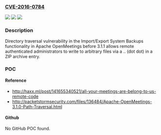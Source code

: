 ### [CVE-2016-0784](https://cve.mitre.org/cgi-bin/cvename.cgi?name=CVE-2016-0784)
![](https://img.shields.io/static/v1?label=Product&message=n%2Fa&color=blue)
![](https://img.shields.io/static/v1?label=Version&message=n%2Fa&color=blue)
![](https://img.shields.io/static/v1?label=Vulnerability&message=n%2Fa&color=brighgreen)

### Description

Directory traversal vulnerability in the Import/Export System Backups functionality in Apache OpenMeetings before 3.1.1 allows remote authenticated administrators to write to arbitrary files via a .. (dot dot) in a ZIP archive entry.

### POC

#### Reference
- http://haxx.ml/post/141655340521/all-your-meetings-are-belong-to-us-remote-code
- http://packetstormsecurity.com/files/136484/Apache-OpenMeetings-3.1.0-Path-Traversal.html

#### Github
No GitHub POC found.

